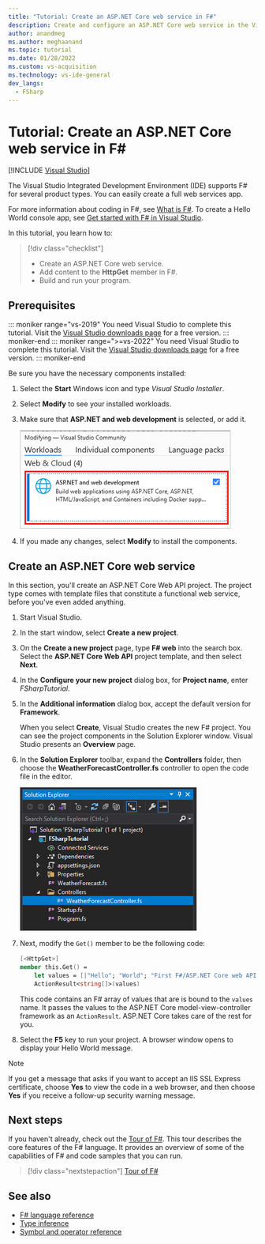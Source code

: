 ```yaml
---
title: "Tutorial: Create an ASP.NET Core web service in F#"
description: Create and configure an ASP.NET Core web service in the Visual Studio integrated development environment (IDE) by using F#.
author: anandmeg
ms.author: meghaanand
ms.topic: tutorial
ms.date: 01/28/2022
ms.custom: vs-acquisition
ms.technology: vs-ide-general
dev_langs:
  - FSharp
---
```

# Tutorial: Create an ASP.NET Core web service in F#

 [!INCLUDE [Visual Studio](~/includes/applies-to-version/vs-windows-only.md)]

The Visual Studio Integrated Development Environment (IDE) supports F# for several product types.
You can easily create a full web services app.

For more information about coding in F#, see [What is F#](/dotnet/fsharp/what-is-fsharp).
To create a Hello World console app, see [Get started with F# in Visual Studio](/dotnet/fsharp/get-started/get-started-visual-studio).

In this tutorial, you learn how to:

> [!div class="checklist"]
> - Create an ASP.NET Core web service.
> - Add content to the **HttpGet** member in F#.
> - Build and run your program.

## Prerequisites

::: moniker range="vs-2019"
You need Visual Studio to complete this tutorial.
Visit the [Visual Studio downloads page](https://visualstudio.microsoft.com/vs/) for a free version.
::: moniker-end
::: moniker range=">=vs-2022"
You need Visual Studio to complete this tutorial.
Visit the [Visual Studio downloads page](https://visualstudio.microsoft.com/downloads/?cid=learn-onpage-download-cta) for a free version.
::: moniker-end

Be sure you have the necessary components installed:

1. Select the **Start** Windows icon and type *Visual Studio Installer*.
1. Select **Modify** to see your installed workloads.
1. Make sure that **ASP.NET and web development** is selected, or add it.

   ![Screenshot shows modifying a workload in Visual Studio Installer.](./media/tutorial-fsharp-web-app/modify-visual-studio-workload.png)

1. If you made any changes, select **Modify** to install the components.

## Create an ASP.NET Core web service

In this section, you'll create an ASP.NET Core Web API project.
The project type comes with template files that constitute a functional web service, before you've even added anything.

1. Start Visual Studio.

1. In the start window, select **Create a new project**.

1. On the **Create a new project** page, type **F# web** into the search box. Select the **ASP.NET Core Web API** project template, and then select **Next**.

1. In the **Configure your new project** dialog box, for **Project name**, enter *FSharpTutorial*.

1. In the **Additional information** dialog box, accept the default version for **Framework**.

   When you select **Create**, Visual Studio creates the new F# project. You can see the project components in the Solution Explorer window.
   Visual Studio presents an **Overview** page.

1. In the **Solution Explorer** toolbar, expand the **Controllers** folder, then choose the **WeatherForecastController.fs** controller to open the code file in the editor.

   ![Screenshot showing the Solution Explorer with the Weather Forecast Controller expanded in an F# Web API project.](./media/tutorial-fsharp-web-app/forecast-controller-fsharp-solution-explorer.png)

1. Next, modify the `Get()` member to be the following code:

   ```fsharp
   [<HttpGet>]
   member this.Get() =
       let values = [|"Hello"; "World"; "First F#/ASP.NET Core web API!"|]
       ActionResult<string[]>(values)
   ```

   This code contains an F# array of values that are is bound to the `values` name.
   It passes the values to the ASP.NET Core model-view-controller framework as an `ActionResult`.
   ASP.NET Core takes care of the rest for you.

1. Select the **F5** key to run your project.
   A browser window opens to display your Hello World message.

> [!NOTE]
> If you get a message that asks if you want to accept an IIS SSL Express certificate, choose **Yes** to view the code in a web browser, and then choose **Yes** if you receive a follow-up security warning message.

## Next steps

If you haven't already, check out the [Tour of F#](/dotnet/fsharp/tour).
This tour describes the core features of the F# language.
It provides an overview of some of the capabilities of F# and code samples that you can run.

> [!div class="nextstepaction"]
> [Tour of F#](/dotnet/fsharp/tour)

## See also

- [F# language reference](/dotnet/fsharp/language-reference/index)
- [Type inference](/dotnet/fsharp/language-reference/type-inference)
- [Symbol and operator reference](/dotnet/fsharp/language-reference/symbol-and-operator-reference/index)
